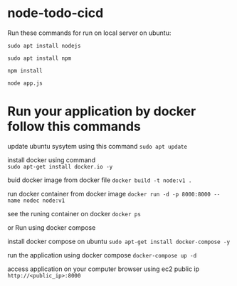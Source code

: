 # node-todo-cicd

Run these commands for run on local server on ubuntu:


`sudo apt install nodejs`


`sudo apt install npm`


`npm install`

`node app.js`

# Run your application by docker follow this commands 

update ubuntu sysytem using this command
`sudo apt update`


install docker using command  
`sudo apt-get install docker.io -y`


buid docker image from docker file 
`docker build -t node:v1 .`


run docker container  from docker image
`docker run -d -p 8000:8000 --name nodec node:v1`


see the runing container on docker
`docker ps`

or Run using docker compose 


install docker compose on ubuntu
`sudo apt-get install docker-compose -y`


run the application using docker compose
`docker-compose up -d`


access application on your computer browser using ec2 public ip 
`http://<public_ip>:8000`
